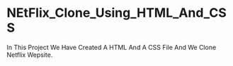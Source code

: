 # NEtFlix_Clone_Using_HTML_And_CSS
In This Project We Have Created A HTML And A CSS File And We Clone Netflix Wepsite.
